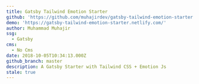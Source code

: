 ```yaml
---
title: Gatsby Tailwind Emotion Starter
github: 'https://github.com/muhajirdev/gatsby-tailwind-emotion-starter'
demo: 'https://gatsby-tailwind-emotion-starter.netlify.com/'
author: Muhammad Muhajir
ssg:
  - Gatsby
cms:
  - No Cms
date: 2018-10-05T10:34:13.000Z
github_branch: master
description: A Gatsby Starter with Tailwind CSS + Emotion Js
stale: true
---
```

